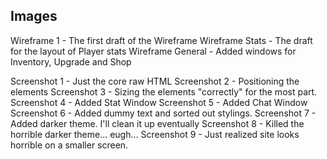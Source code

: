 ## Images

Wireframe 1 - The first draft of the Wireframe
Wireframe Stats - The draft for the layout of Player stats
Wireframe General - Added windows for Inventory, Upgrade and Shop

Screenshot 1 - Just the core raw HTML
Screenshot 2 - Positioning the elements
Screenshot 3 - Sizing the elements "correctly" for the most part.
Screenshot 4 - Added Stat Window
Screenshot 5 - Added Chat Window
Screenshot 6 - Added dummy text and sorted out stylings.
Screenshot 7 - Added darker theme. I'll clean it up eventually
Screenshot 8 - Killed the horrible darker theme... eugh...
Screenshot 9 - Just realized site looks horrible on a smaller screen.
